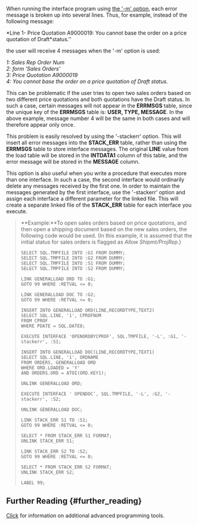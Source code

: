 When running the interface program using [the \'-m\'
option](Executing_the_Form_Load#Form_Load_Parameters "wikilink"), each
error message is broken up into several lines. Thus, for example,
instead of the following message:

*Line 1- Price Quotation A9000019: You cannot base the order on a price
quotation of Draft‎*status.\'\'

the user will receive 4 messages when the \'-m\' option is used:

*1: Sales Rep Order Num*\
*2: form \'Sales Orders\'*‎\
*3: Price Quotation A9000019*\
‎*4: You cannot base the order on a price quotation of Draft‎ status.*‎

This can be problematic if the user tries to open two sales orders based
on two different price quotations and both quotations have the Draft
status. In such a case, certain messages will not appear in the
**ERRMSGS** table, since the unique key of the **ERRMSGS** table is:
**USER, TYPE, MESSAGE**. In the above example, message number 4 will be
the same in both cases and will therefore appear only once.

This problem is easily resolved by using the \'-stackerr\' option. This
will insert all error messages into the **STACK_ERR** table, rather than
using the **ERRMSGS** table to store interface messages. The original
**LINE** value from the load table will be stored in the **INTDATA1**
column of this table, and the error message will be stored in the
**MESSAGE** column.

This option is also useful when you write a procedure that executes more
than one interface. In such a case, the second interface would
ordinarily delete any messages received by the first one. In order to
maintain the messages generated by the first interface, use the
\'-stackerr\' option and assign each interface a different parameter for
the linked file. This will create a separate linked file of the
**STACK_ERR** table for each interface you execute.

> **Example:**To open sales orders based on price quotations, and then
> open a shipping document based on the new sales orders, the following
> code would be used. (In this example, it is assumed that the initial
> status for sales orders is flagged as *Allow Shipmt/ProjRep*.)
>
> ``` tsql
> SELECT SQL.TMPFILE INTO :G1 FROM DUMMY;
> SELECT SQL.TMPFILE INTO :G2 FROM DUMMY;
> SELECT SQL.TMPFILE INTO :S1 FROM DUMMY;
> SELECT SQL.TMPFILE INTO :S2 FROM DUMMY;
>
> LINK GENERALLOAD ORD TO :G1;
> GOTO 99 WHERE :RETVAL <= 0;
>
> LINK GENERALLOAD DOC TO :G2;
> GOTO 99 WHERE :RETVAL <= 0;
>
> INSERT INTO GENERALLOAD ORD(LINE,RECORDTYPE,TEXT2)
> SELECT SQL.LINE, '1', CPROFNUM 
> FROM CPROF 
> WHERE PDATE = SQL.DATE8;
>
> EXECUTE INTERFACE 'OPENORDBYCPROF', SQL.TMPFILE, '-L', :G1, '-stackerr', :S1;
>
> INSERT INTO GENERALLOAD DOC(LINE,RECORDTYPE,TEXT1)
> SELECT SQL.LINE, '1', ORDNAME
> FROM ORDERS, GENERALLOAD ORD
> WHERE ORD.LOADED = 'Y'
> AND ORDERS.ORD = ATOI(ORD.KEY1);
>
> UNLINK GENERALLOAD ORD;
>
> EXECUTE INTERFACE ' OPENDOC', SQL.TMPFILE, '-L', :G2, '-stackerr', :S2;
>
> UNLINK GENERALLOAD DOC;
>
> LINK STACK_ERR S1 TO :S1;
> GOTO 99 WHERE :RETVAL <= 0;
>
> SELECT * FROM STACK_ERR S1 FORMAT;
> UNLINK STACK_ERR S1;
>
> LINK STACK_ERR S2 TO :S2;
> GOTO 99 WHERE :RETVAL <= 0;
>
> SELECT * FROM STACK_ERR S2 FORMAT;
> UNLINK STACK_ERR S2;
>
> LABEL 99;
> ```

## Further Reading {#further_reading}

[Click](Advanced_Programming_Tools "wikilink") for information on
additional advanced programming tools.
